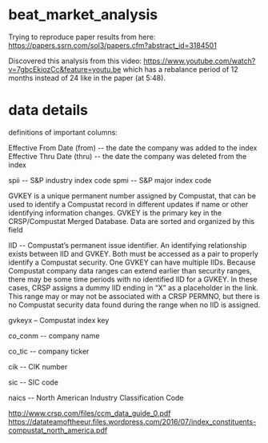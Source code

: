 # beat_market_analysis
Trying to reproduce paper results from here: https://papers.ssrn.com/sol3/papers.cfm?abstract_id=3184501

Discovered this analysis from this video: https://www.youtube.com/watch?v=7gbcEkiozCc&feature=youtu.be
which has a rebalance period of 12 months instead of 24 like in the paper (at 5:48).


# data details
definitions of important columns:

Effective From Date (from) -- the date the company was added to the index
Effective Thru Date (thru) -- the date the company was deleted from the index

spii -- S&P industry index code
spmi -- S&P major index code

GVKEY is a unique
permanent number assigned by Compustat, that can be
used to identify a Compustat record in different updates if
name or other identifying information changes. GVKEY is
the primary key in the CRSP/Compustat Merged Database.
Data are sorted and organized by this field

IID -- Compustat’s permanent issue identifier. An
identifying relationship exists between IID
and GVKEY. Both must be accessed as a pair
to properly identify a Compustat security.
One GVKEY can have multiple IIDs.
Because Compustat company data ranges can
extend earlier than security ranges, there may
be some time periods with no identified IID
for a GVKEY. In these cases, CRSP assigns a
dummy IID ending in “X” as a placeholder
in the link. This range may or may not be
associated with a CRSP PERMNO, but there
is no Compustat security data found during
the range when no IID is assigned.

gvkeyx – Compustat index key

co_conm -- company name

co_tic -- company ticker

cik -- CIK number

sic -- SIC code

naics -- North American Industry Classification Code

http://www.crsp.com/files/ccm_data_guide_0.pdf
https://datateamoftheeur.files.wordpress.com/2016/07/index_constituents-compustat_north_america.pdf
